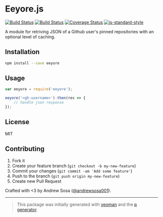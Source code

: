 # Eeyore.js
[![Build Status](https://secure.travis-ci.org/andrewsosa001/Eeyore-js.svg?branch=master)](https://travis-ci.org/andrewsosa001/Eeyore-js)
[![Build Status](https://secure.travis-ci.org/andrewsosa001/Eeyore.js.svg?branch=master)](https://travis-ci.org/andrewsosa001/Eeyore.js)
[![Coverage Status](https://coveralls.io/repos/github/andrewsosa001/Eeyore-js/badge.svg?branch=master)](https://coveralls.io/github/andrewsosa001/Eeyore-js?branch=master)
[![js-standard-style](https://img.shields.io/badge/code%20style-standard-brightgreen.svg?style=flat)](https://github.com/feross/standard)

A module for retriving JSON of a Github user's pinned repositories with an optional level of caching.

## Installation

```bash
npm install --save eeyore
```

## Usage

```javascript
var eeyore = require('eeyore');

eeyore('<gh-username>').then(res => {
    // handle json response
});
```

## License

MIT

## Contributing

1. Fork it
2. Create your feature branch (`git checkout -b my-new-feature`)
3. Commit your changes (`git commit -am 'Add some feature'`)
4. Push to the branch (`git push origin my-new-feature`)
5. Create new Pull Request

Crafted with <3 by Andrew Sosa ([@andrewsosa001](https://twitter.com/andrewsosa001)).

***

> This package was initially generated with [yeoman](http://yeoman.io) and the [p generator](https://github.com/johnotander/generator-p.git).
